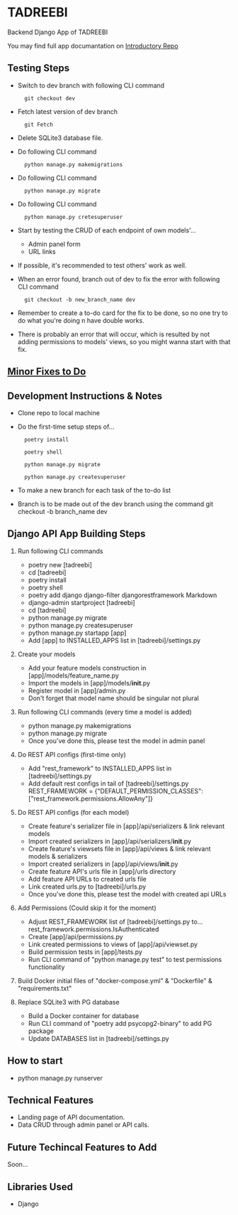 # TADREEBI

Backend Django App of TADREEBI

You may find full app documantation on [Introductory Repo](https://github.com/Tadreebi/app)

## Testing Steps

- Switch to dev branch with following CLI command

        git checkout dev
- Fetch latest version of dev branch

        git Fetch
- Delete SQLite3 database file.
- Do following CLI command

        python manage.py makemigrations
- Do following CLI command

        python manage.py migrate
- Do following CLI command

        python manage.py cretesuperuser
- Start by testing the CRUD of each endpoint of own models'...
  - Admin panel form
  - URL links
- If possible, it's recommended to test others' work as well.
- When an error found, branch out of dev to fix the error with following CLI command

        git checkout -b new_branch_name dev
- Remember to create a to-do card for the fix to be done, so no one try to do what you're doing n have double works.
- There is probably an error that will occur, which is resulted by not adding permissions to models' views, so you might wanna start with that fix.

## [Minor Fixes to Do](https://github.com/Tadreebi/be/projects/2)

## Development Instructions & Notes

- Clone repo to local machine
- Do the first-time setup steps of...

        poetry install

        poetry shell
        
        python manage.py migrate
        
        python manage.py createsuperuser
- To make a new branch for each task of the to-do list
- Branch is to be made out of the dev branch using the command
        git checkout -b branch_name dev

## Django API App Building Steps

1. Run following CLI commands
    - poetry new [tadreebi]
    - cd [tadreebi]
    - poetry install
    - poetry shell
    - poetry add django django-filter djangorestframework Markdown
    - django-admin startproject [tadreebi]
    - cd [tadreebi]
    - python manage.py migrate
    - python manage.py createsuperuser
    - python manage.py startapp [app]
    - Add [app] to INSTALLED_APPS list in [tadreebi]/settings.py

2. Create your models
    - Add your feature models construction in [app]/models/feature_name.py
    - Import the models in [app]/models/__init__.py
    - Register model in [app]/admin.py
    - Don't forget that model name should be singular not plural

3. Run following CLI commands (every time a model is added)
    - python manage.py makemigrations
    - python manage.py migrate
    - Once you've done this, please test the model in admin panel

4. Do REST API configs (first-time only)
    - Add "rest_framework" to INSTALLED_APPS list in [tadreebi]/settings.py
    - Add default rest configs in tail of [tadreebi]/settings.py
            REST_FRAMEWORK = {"DEFAULT_PERMISSION_CLASSES": ["rest_framework.permissions.AllowAny"]}

5. Do REST API configs (for each model)
    - Create feature's serializer file in [app]/api/serializers & link relevant models
    - Import created serializers in [app]/api/serializers/__init__.py
    - Create feature's viewsets file in [app]/api/views & link relevant models & serializers
    - Import created serializers in [app]/api/views/__init__.py
    - Create feature API's urls file in [app]/urls directory
    - Add feature API URLs to created urls file
    - Link created urls.py to [tadreebi]/urls.py
    - Once you've done this, please test the model with created api URLs

6. Add Permissions (Could skip it for the moment)
    - Adjust REST_FRAMEWORK list of [tadreebi]/settings.py to...
            rest_framework.permissions.IsAuthenticated
    - Create [app]/api/permissions.py
    - Link created permissions to views of [app]/api/viewset.py
    - Build permission tests in [app]/tests.py
    - Run CLI command of "python manage.py test" to test permissions functionality

7. Build Docker initial files of "docker-compose.yml" & "Dockerfile" & "requirements.txt"

8. Replace SQLite3 with PG database
    - Build a Docker container for database
    - Run CLI command of "poetry add psycopg2-binary" to add PG package
    - Update DATABASES list in [tadreebi]/settings.py

## How to start

- python manage.py runserver

## Technical Features

- Landing page of API documentation.
- Data CRUD through admin panel or API calls.

## Future Techincal Features to Add

Soon...

## Libraries Used
- Django
